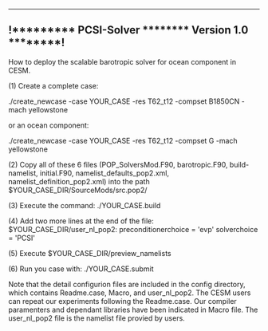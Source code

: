 -----------------------------------------------------
!********* PCSI-Solver ******** Version 1.0 ********!
-----------------------------------------------------

How to deploy the scalable barotropic solver for ocean component in CESM.

(1) Create a complete case:

./create_newcase -case YOUR_CASE -res T62_t12 -compset B1850CN -mach yellowstone 

or an ocean component:

./create_newcase -case YOUR_CASE -res T62_t12 -compset G -mach yellowstone
 
(2) Copy all of these 6 files (POP_SolversMod.F90, barotropic.F90, build-namelist, initial.F90, namelist_defaults_pop2.xml, namelist_definition_pop2.xml) into the path $YOUR_CASE_DIR/SourceMods/src.pop2/

(3) Execute the command:
./YOUR_CASE.build

(4) Add two more lines at the end of the file: $YOUR_CASE_DIR/user_nl_pop2:
   preconditionerchoice = 'evp'
   solverchoice = 'PCSI'

(5) Execute $YOUR_CASE_DIR/preview_namelists

(6) Run you case with:
./YOUR_CASE.submit

Note that the detail configurion files are included in the config directory, which contains Readme.case, Macro, and user_nl_pop2. The CESM users can repeat our experiments following the Readme.case. Our compiler paramenters and dependant libraries have been indicated in Macro file. The user_nl_pop2 file is the namelist file provied by users.
 
